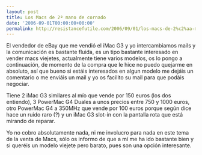 ```yaml
---
layout: post
title: Los Macs de 2ª mano de cornado
date: '2006-09-01T00:00:00+00:00'
permalink: http://resistancefutile.com/2006/09/01/los-macs-de-2%c2%aa-mano-de-cornado/
---
```

El vendedor de eBay que me vendió el iMac G3 y yo intercambiamos mails y la comunicación es bastante fluida, es un tipo bastante interesado en vender macs viejetes, actualmente tiene varios modelos, os lo pongo a continuación, de momento de la compra que le hice no puedo quejarme en absoluto, así que bueno si estáis interesados en algun modelo me dejáis un comentario o me enviáis un mail y yo os facilito su mail para que podáis negociar.

Tiene 2 iMac G3 similares al mío que vende por 150 euros (los dos entiendo), 3 PowerMac G4 Duales a unos precios entre 750 y 1000 euros, otro PowerMac G4 a 350MHz que vende por 100 euros porque según dice hace un ruido raro (?) y un iMac G3 slot-in con la pantalla rota que está mirando de reparar. 

Yo no cobro absolutamente nada, ni me involucro para nada en este tema de la venta de Macs, sólo os informo de que a mí me ha ido bastante bien y si queréis un modelo viejete pero barato, pues son una opción interesante.
